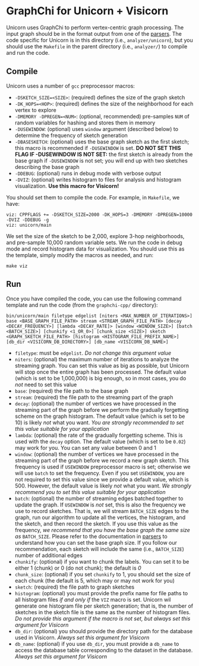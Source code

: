 # GraphChi for Unicorn + Visicorn
Unicorn uses GraphChi to perform vertex-centric graph processing.
The input graph should be in the format output from one of the [parsers](https://github.com/crimson-unicorn/parsers).
The code specific for Unicorn is in this directory (i.e., `analyzer/unicorn`),
but you should use the `Makefile` in the parent directory (i.e., `analyzer/`) to compile and run the code.

## Compile
Unicorn uses a number of `gcc` preprocessor macros:
* `-DSKETCH_SIZE=<SIZE>`: (required) defines the size of the graph sketch
* `-DK_HOPS=<HOP>`: (required) defines the size of the neighborhood for each vertex to explore
* `-DMEMORY -DPREGEN=<NUM>`: (optional, recommended) pre-samples `NUM` of random variables for hashing and stores them in memory
* `-DUSEWINDOW`: (optional) uses `window` argument (described below) to determine the frequency of sketch generation
* `-DBASESKETCH`: (optional) uses the base graph sketch as the first sketch; this macro is recommended if `-DUSEWINDOW` is set. **DO NOT SET THIS FLAG IF -DUSEWINDOW IS NOT SET:** the first sketch is already from the base graph if `-DUSEWINDOW` is not set; you will end up with two sketches describing the base graph
* `-DDEBUG`: (optional) runs in debug mode with verbose output
* `-DVIZ`: (optional) writes histogram to files for analysis and histogram visualization. **Use this macro for Visicorn!**

You should set them to compile the code. For example, in `Makefile`, we have:
```
viz: CPPFLAGS += -DSKETCH_SIZE=2000 -DK_HOPS=3 -DMEMORY -DPREGEN=10000 -DVIZ -DDEBUG -g
viz: unicorn/main
```
We set the size of the sketch to be 2,000, explore 3-hop neighborhoods, and pre-sample 10,000 random variable sets.
We run the code in debug mode and record histogram data for visualization.
You should use this as the template, simply modify the macros as needed, and run:
```
make viz
```

## Run
Once you have compiled the code, you can use the following command template and run the code (from the `graphchi-cpp/` directory):
```
bin/unicorn/main filetype edgelist [niters <MAX_NUMBER_OF_ITERATIONS>] base <BASE_GRAPH_FILE_PATH> stream <STREAM_GRAPH_FILE_PATH> [decay <DECAY_FREQUENCY>] [lambda <DECAY_RATE]> [window <WINDOW_SIZE>] [batch <BATCH_SIZE>] [chunkify <1_OR_0>] [chunk_size <SIZE>] sketch <GRAPH_SKETCH_FILE_PATH> [histogram <HISTOGRAM_FILE_PREFIX_NAME>] [db_dir <VISICORN_DB_DIRECTORY>] [db_name <VISICORN_DB_NAME>]
```
* `filetype`: must be `edgelist`. *Do not change this argument value*
* `niters`: (optional) the maximum number of iterations to analyze the streaming graph. You can set this value as big as possible, but Unicorn will stop once the entire graph has been processed. The default value (which is set to be 1,000,000) is big enough, so in most cases, you do *not* need to set this value
* `base`: (required) the file path to the base graph
* `stream`: (required) the file path to the streaming part of the graph
* `decay`: (optional) the number of vertices we have processed in the streaming part of the graph before we perform the gradually forgetting scheme on the graph histogram. The default value (which is set to be 10) is likely *not* what you want. *You are strongly recommended to set this value suitable for your application*
* `lambda`: (optional) the rate of the gradually forgetting scheme. This is used with the `decay` option. The default value (which is set to be `0.02`) may work for you. You can set any value between 0 and 1
* `window`: (optional) the number of vertices we have processed in the streaming part of the graph before we record a new graph sketch. This frequency is used if `USEWINDOW` preprocessor macro is set; otherwise we will use `batch` to set the frequency. Even if you set `USEWINDOW`, you are not required to set this value since we provide a default value, which is 500. However, the default value is likely *not* what you want. *We strongly recommend you to set this value suitable for your application*
* `batch`: (optional) the number of streaming edges batched together to update the graph. If `USEWINDOW` is *not* set, this is also the frequency we use to record sketches. That is, we will stream `BATCH_SIZE` edges to the graph, run our algorithm to update all the vertices, the histogram, and the sketch, and then record the sketch. If you use this value as the frequency, *we recommend that you have the base graph the same size as* `BATCH_SIZE`. Please refer to the documentation in [parsers](https://github.com/crimson-unicorn/parsers) to understand how you can set the base graph size. If you follow our recommendation, each sketch will include the same (i.e., `BATCH_SIZE`) number of additional edges
* `chunkify`: (optional) if you want to chunk the labels. You can set it to be either 1 (chunk) or 0 (do not chunk); the default is *0*
* `chunk_size`: (optional) if you set `chunkify` to 1, you should set the size of each chunk (the default is 5, which may or may not work for you)
* `sketch`: (required) the file path to graph sketches
* `histogram`: (optional) you must provide the prefix name for file paths to all histogram files *if and only if* the `VIZ` macro is set. Unicorn wil generate one histogram file per sketch generation; that is, the number of sketches in the sketch file is the same as the number of histogram files. *Do not provide this argument if the macro is not set, but always set this argument for Visicorn*
* `db_dir`: (optional) you should provide the directory path for the database used in Visicorn. *Always set this argument for Visicorn*
* `db_name`: (optional) if you use `db_dir`, you must provide a `db_name` to access the database table corresponding to the dataset in the database. *Always set this argument for Visicorn*
